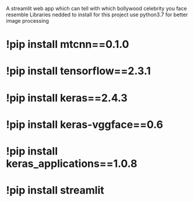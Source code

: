 A streamlit web app which can tell with which bollywood celebrity you face resemble
Libraries nedded to install for this project
use python3.7 for better image processing
# !pip install mtcnn==0.1.0
# !pip install tensorflow==2.3.1
# !pip install keras==2.4.3
# !pip install keras-vggface==0.6
# !pip install keras_applications==1.0.8
# !pip install streamlit